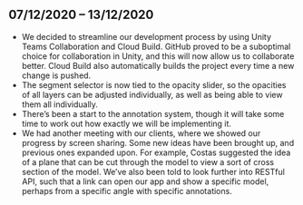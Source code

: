 ## 07/12/2020 – 13/12/2020

* We decided to streamline our development process by using Unity Teams Collaboration and Cloud Build. GitHub proved to be a suboptimal choice for collaboration in Unity, and this will now allow us to collaborate better. Cloud Build also automatically builds the project every time a new change is pushed.  
* The segment selector is now tied to the opacity slider, so the opacities of all layers can be adjusted individually, as well as being able to view them all individually.  
* There’s been a start to the annotation system, though it will take some time to work out how exactly we will be implementing it.  
* We had another meeting with our clients, where we showed our progress by screen sharing. Some new ideas have been brought up, and previous ones expanded upon. For example, Costas suggested the idea of a plane that can be cut through the model to view a sort of cross section of the model. We’ve also been told to look further into RESTful API, such that a link can open our app and show a specific model, perhaps from a specific angle with specific annotations.  
